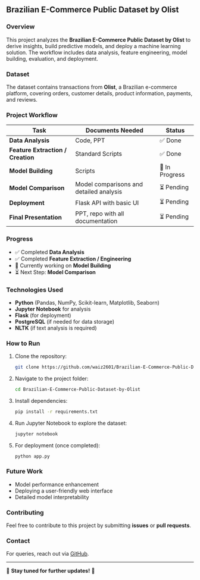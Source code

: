 ## Brazilian E-Commerce Public Dataset by Olist  

### Overview  
This project analyzes the **Brazilian E-Commerce Public Dataset by Olist** to derive insights, build predictive models, and deploy a machine learning solution. The workflow includes data analysis, feature engineering, model building, evaluation, and deployment.  

### Dataset  
The dataset contains transactions from **Olist**, a Brazilian e-commerce platform, covering orders, customer details, product information, payments, and reviews.  

### Project Workflow  

| Task | Documents Needed | Status |  
|------|-----------------|--------|  
| **Data Analysis** | Code, PPT | ✅ Done |  
| **Feature Extraction / Creation** | Standard Scripts | ✅ Done |  
| **Model Building** | Scripts | 🔄 In Progress |  
| **Model Comparison** | Model comparisons and detailed analysis | ⏳ Pending |  
| **Deployment** | Flask API with basic UI | ⏳ Pending |  
| **Final Presentation** | PPT, repo with all documentation | ⏳ Pending |  

### Progress  
- ✅ Completed **Data Analysis**  
- ✅ Completed **Feature Extraction / Engineering**  
- 🔄 Currently working on **Model Building**  
- ⏳ Next Step: **Model Comparison**  

### Technologies Used  
- **Python** (Pandas, NumPy, Scikit-learn, Matplotlib, Seaborn)  
- **Jupyter Notebook** for analysis  
- **Flask** (for deployment)  
- **PostgreSQL** (if needed for data storage)  
- **NLTK** (if text analysis is required)  

### How to Run  
1. Clone the repository:  
   ```bash
   git clone https://github.com/waiz2601/Brazilian-E-Commerce-Public-Dataset-by-Olist.git
   ```  
2. Navigate to the project folder:  
   ```bash
   cd Brazilian-E-Commerce-Public-Dataset-by-Olist
   ```  
3. Install dependencies:  
   ```bash
   pip install -r requirements.txt
   ```  
4. Run Jupyter Notebook to explore the dataset:  
   ```bash
   jupyter notebook
   ```  
5. For deployment (once completed):  
   ```bash
   python app.py
   ```  

### Future Work  
- Model performance enhancement  
- Deploying a user-friendly web interface  
- Detailed model interpretability  

### Contributing  
Feel free to contribute to this project by submitting **issues** or **pull requests**.  

### Contact  
For queries, reach out via [GitHub](https://github.com/waiz2601).  

---  
📌 **Stay tuned for further updates!** 🚀

